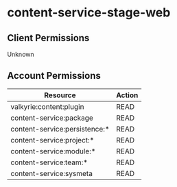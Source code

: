 # content-service-stage-web


## Client Permissions
Unknown

## Account Permissions
| Resource | Action |
| - | - |
| valkyrie:content:plugin | READ |
| content-service:package | READ |
| content-service:persistence:* | READ |
| content-service:project:* | READ |
| content-service:module:* | READ |
| content-service:team:* | READ |
| content-service:sysmeta | READ |

